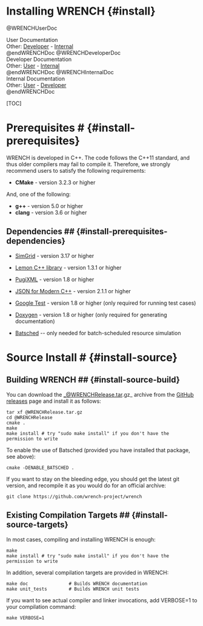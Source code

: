 Installing WRENCH                  {#install}
============

@WRENCHUserDoc <div class="doc-type">User Documentation</div><div class="doc-link">Other: <a href="../developer/install.html">Developer</a> - <a href="../internal/install.html">Internal</a></div> @endWRENCHDoc
@WRENCHDeveloperDoc  <div class="doc-type">Developer Documentation</div><div class="doc-link">Other: <a href="../user/install.html">User</a> - <a href="../internal/install.html">Internal</a></div> @endWRENCHDoc
@WRENCHInternalDoc  <div class="doc-type">Internal Documentation</div><div class="doc-link">Other: <a href="../user/install.html">User</a> -  <a href="../developer/install.html">Developer</a></div> @endWRENCHDoc

[TOC]

# Prerequisites #                 {#install-prerequisites}

WRENCH is developed in C++. The code follows the C++11 standard, and thus older 
compilers may fail to compile it. Therefore, we strongly recommend
users to satisfy the following requirements:

- **CMake** - version 3.2.3 or higher
  
And, one of the following:
- <b>g++</b> - version 5.0 or higher
- <b>clang</b> - version 3.6 or higher


## Dependencies ##                  {#install-prerequisites-dependencies}

- [SimGrid](http://simgrid.gforge.inria.fr/) - version 3.17 or higher
- [Lemon C++ library](http://lemon.cs.elte.hu/) - version 1.3.1 or higher 
- [PugiXML](http://pugixml.org/) - version 1.8 or higher 
- [JSON for Modern C++](https://github.com/nlohmann/json) - version 2.1.1 or higher 
- [Google Test](https://github.com/google/googletest) - version 1.8 or higher (only required for running test cases)
- [Doxygen](http://www.doxygen.org) - version 1.8 or higher (only required for generating documentation)

- [Batsched](https://gitlab.inria.fr/batsim/batsched) -- only needed for batch-scheduled resource simulation



# Source Install #                  {#install-source}


## Building WRENCH ##               {#install-source-build}

You can download the _@WRENCHRelease.tar.gz_ archive from the 
[GitHub releases](https://github.com/wrench-project/wrench/releases) page and install it as follows:

~~~~~~~~~~~~~{.sh}
tar xf @WRENCHRelease.tar.gz
cd @WRENCHRelease
cmake .
make
make install # try "sudo make install" if you don't have the permission to write
~~~~~~~~~~~~~

To enable the use of Batsched (provided you have installed that package, see above):
~~~~~~~~~~~~~{.sh}
cmake -DENABLE_BATSCHED .
~~~~~~~~~~~~~



If you want to stay on the bleeding edge, you should get the latest git version, and recompile it as you would do for an official archive:

~~~~~~~~~~~~~{.sh}
git clone https://github.com/wrench-project/wrench
~~~~~~~~~~~~~




## Existing Compilation Targets ##  {#install-source-targets}

In most cases, compiling and installing WRENCH is enough:

~~~~~~~~~~~~~{.sh}
make
make install # try "sudo make install" if you don't have the permission to write
~~~~~~~~~~~~~

In addition, several compilation targets are provided in WRENCH:

~~~~~~~~~~~~~{.sh}
make doc               # Builds WRENCH documentation
make unit_tests        # Builds WRENCH unit tests
~~~~~~~~~~~~~
 

If you want to see actual compiler and linker invocations, add VERBOSE=1 to your compilation command:

~~~~~~~~~~~~~{.sh}
make VERBOSE=1
~~~~~~~~~~~~~

